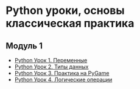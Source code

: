 # Python уроки, основы классическая практика

## Модуль 1
- [Python Урок 1. Переменные](https://docs.google.com/document/d/1CRs2gidCWN_NVD79OE6Rpm7vl7iwIJ2dDWR6D-bZLnE/edit?usp=sharing) 
- [Python Урок 2. Типы данных](https://docs.google.com/document/d/1odaee1fCbUVqKxdHDP5C1jiWIMVxTQpEqZZA__g_lJg/edit?usp=sharing)
- [Python Урок 3. Практика на PyGame](https://docs.google.com/document/d/1CpMpog_PSLDFXs89dyoz1cfKaxopW4JW8hUC_Oh1nBE/edit?usp=sharing)
- [Python Урок 4. Логические операции](https://docs.google.com/document/d/1Qr8i0OPyHGjsdBw872Rk56k4X0p-7JGxxB1X4nIeT1U/edit?usp=sharing)
